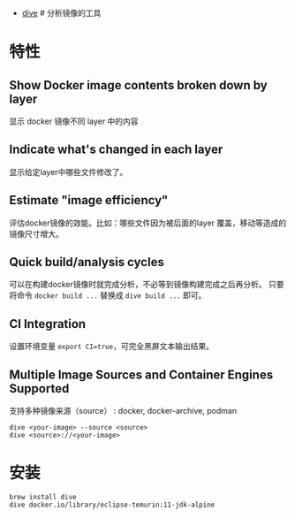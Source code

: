 - [dive](https://github.com/wagoodman/dive) # 分析镜像的工具

# 特性
## Show Docker image contents broken down by layer
显示 docker 镜像不同 layer 中的内容
## Indicate what's changed in each layer
显示给定layer中哪些文件修改了。
## Estimate "image efficiency"
评估docker镜像的效能。比如：哪些文件因为被后面的layer 覆盖，移动等造成的镜像尺寸增大。
## Quick build/analysis cycles
可以在构建docker镜像时就完成分析，不必等到镜像构建完成之后再分析。
只要将命令 `docker build ...` 替换成 `dive build ...` 即可。

## CI Integration
设置环境变量 `export CI=true`，可完全黑屏文本输出结果。


## Multiple Image Sources and Container Engines Supported

支持多种镜像来源（source） : docker, docker-archive, podman

```shell
dive <your-image> --source <source>
dive <source>://<your-image>
```


# 安装
```shell
brew install dive
dive docker.io/library/eclipse-temurin:11-jdk-alpine
```

 
